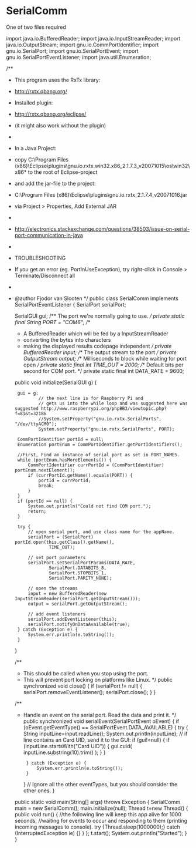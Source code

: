 # SerialComm
One of two files required

import java.io.BufferedReader;
import java.io.InputStreamReader;
import java.io.OutputStream;
import gnu.io.CommPortIdentifier; 
import gnu.io.SerialPort;
import gnu.io.SerialPortEvent; 
import gnu.io.SerialPortEventListener;
import java.util.Enumeration;

/**
 * This program uses the RxTx library:
 * http://rxtx.qbang.org/
 * Installed plugin:
 * http://rxtx.qbang.org/eclipse/
 * (it might also work without the plugin)
 * 
 * In a Java Project:
 * copy C:\Program Files (x86)\Eclipse\plugins\gnu.io.rxtx.win32.x86_2.1.7.3_v20071015\os\win32\x86\* to the root of Eclipse-project
 * and add the jar-file to the project:
 * C:\Program Files (x86)\Eclipse\plugins\gnu.io.rxtx_2.1.7.4_v20071016.jar
 * via Project > Properties, Add External JAR
 * 
 * http://electronics.stackexchange.com/questions/38503/issue-on-serial-port-communication-in-java
 * 
 * TROUBLESHOOTING
 * If you get an error (eg. PortInUseException), try right-click in Console > Terminate/Disconnect all
 * 
 * @author Fjodor van Slooten
 */
public class SerialComm implements SerialPortEventListener {
	SerialPort serialPort;
	
	SerialGUI gui;
        /** The port we're normally going to use. */
	private static final String PORT = "COM6";
	/**
	* A BufferedReader which will be fed by a InputStreamReader 
	* converting the bytes into characters 
	* making the displayed results codepage independent
	*/
	private BufferedReader input;
	/** The output stream to the port */
	private OutputStream output;
	/** Milliseconds to block while waiting for port open */
	private static final int TIME_OUT = 2000;
	/** Default bits per second for COM port. */
	private static final int DATA_RATE = 9600;

	public void initialize(SerialGUI g) {
		
		gui = g;
                // the next line is for Raspberry Pi and 
                // gets us into the while loop and was suggested here was suggested http://www.raspberrypi.org/phpBB3/viewtopic.php?f=81&t=32186
                //System.setProperty("gnu.io.rxtx.SerialPorts", "/dev/ttyACM0");
                System.setProperty("gnu.io.rxtx.SerialPorts", PORT);

		CommPortIdentifier portId = null;
		Enumeration portEnum = CommPortIdentifier.getPortIdentifiers();

		//First, Find an instance of serial port as set in PORT_NAMES.
		while (portEnum.hasMoreElements()) {
			CommPortIdentifier currPortId = (CommPortIdentifier) portEnum.nextElement();
			if (currPortId.getName().equals(PORT)) {
				portId = currPortId;
				break;
			}
		}
		if (portId == null) {
			System.out.println("Could not find COM port.");
			return;
		}

		try {
			// open serial port, and use class name for the appName.
			serialPort = (SerialPort) portId.open(this.getClass().getName(),
					TIME_OUT);

			// set port parameters
			serialPort.setSerialPortParams(DATA_RATE,
					SerialPort.DATABITS_8,
					SerialPort.STOPBITS_1,
					SerialPort.PARITY_NONE);

			// open the streams
			input = new BufferedReader(new InputStreamReader(serialPort.getInputStream()));
			output = serialPort.getOutputStream();

			// add event listeners
			serialPort.addEventListener(this);
			serialPort.notifyOnDataAvailable(true);
		} catch (Exception e) {
			System.err.println(e.toString());
		}
	}

	/**
	 * This should be called when you stop using the port.
	 * This will prevent port locking on platforms like Linux.
	 */
	public synchronized void close() {
		if (serialPort != null) {
			serialPort.removeEventListener();
			serialPort.close();
		}
	}

	/**
	 * Handle an event on the serial port. Read the data and print it.
	 */
	public synchronized void serialEvent(SerialPortEvent oEvent) {
		if (oEvent.getEventType() == SerialPortEvent.DATA_AVAILABLE) {
			try {
				String inputLine=input.readLine();
				System.out.println(inputLine);
				// if line contains an Card UID, send it to the GUI:
				if (gui!=null) {
					if (inputLine.startsWith("Card UID")) {
						gui.cuid( inputLine.substring(10).trim() );
					}
				}
				
			} catch (Exception e) {
				System.err.println(e.toString());
			}
		}
		// Ignore all the other eventTypes, but you should consider the other ones.
	}

	public static void main(String[] args) throws Exception {
		SerialComm main = new SerialComm();
		main.initialize(null);
		Thread t=new Thread() {
			public void run() {
				//the following line will keep this app alive for 1000 seconds,
				//waiting for events to occur and responding to them (printing incoming messages to console).
				try {Thread.sleep(1000000);} catch (InterruptedException ie) {}
			}
		};
		t.start();
		System.out.println("Started");
	}
}
